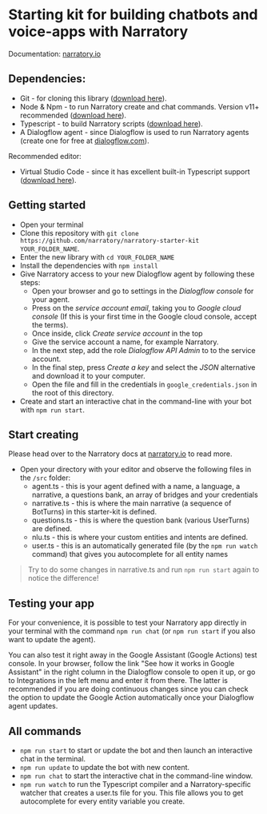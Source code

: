 # Starting kit for building chatbots and voice-apps with Narratory

Documentation: [narratory.io](https://narratory.io)

## Dependencies:
* Git - for cloning this library ([download here](https://git-scm.com/downloads)).
* Node & Npm - to run Narratory create and chat commands. Version v11+ recommended ([download here](https://nodejs.org/en/download/)).
* Typescript - to build Narratory scripts ([download here](https://www.typescriptlang.org/)).
* A Dialogflow agent - since Dialogflow is used to run Narratory agents (create one for free at [dialogflow.com](https://dialogflow.com)).

Recommended editor:
* Virtual Studio Code - since it has excellent built-in Typescript support ([download here](https://code.visualstudio.com/)).

## Getting started

* Open your terminal
* Clone this repository with `git clone https://github.com/narratory/narratory-starter-kit YOUR_FOLDER_NAME`.
* Enter the new library with `cd YOUR_FOLDER_NAME`
* Install the dependencies with `npm install`
* Give Narratory access to your new Dialogflow agent by following these steps:
  * Open your browser and go to settings in the _Dialogflow console_ for your agent.
  * Press on the _service account email_, taking you to _Google cloud console_ (If this is your first time in the Google cloud console, accept the terms).
  * Once inside, click _Create service account_ in the top 
  * Give the service account a name, for example Narratory.
  * In the next step, add the role _Dialogflow API Admin_ to to the service account.
  * In the final step, press _Create a key_ and select the _JSON_ alternative and download it to your computer.
  * Open the file and fill in the credentials in `google_credentials.json` in the root of this directory.
* Create and start an interactive chat in the command-line with your bot with `npm run start`.

## Start creating 

Please head over to the Narratory docs at [narratory.io](https://narratory.io) to read more.

* Open your directory with your editor and observe the following files in the `/src` folder:
  * agent.ts - this is your agent defined with a name, a language, a narrative, a questions bank, an array of bridges and your credentials
  * narrative.ts - this is where the main narrative (a sequence of BotTurns) in this starter-kit is defined. 
  * questions.ts - this is where the question bank (various UserTurns) are defined.
  * nlu.ts - this is where your custom entities and intents are defined.
  * user.ts - this is an automatically generated file (by the `npm run watch` command) that gives you autocomplete for all entity names

> Try to do some changes in narrative.ts and run `npm run start` again to notice the difference!

## Testing your app

For your convenience, it is possible to test your Narratory app directly in your terminal with the command `npm run chat` (or `npm run start` if you also want to update the agent). 

You can also test it right away in the Google Assistant (Google Actions) test console. In your browser, follow the link "See how it works in Google Assistant" in the right column in the Dialogflow console to open it up, or go to Integrations in the left menu and enter it from there. The latter is recommended if you are doing continuous changes since you can check the option to update the Google Action automatically once your Dialogflow agent updates.

## All commands

* `npm run start` to start or update the bot and then launch an interactive chat in the terminal.
* `npm run update` to update the bot with new content.
* `npm run chat` to start the interactive chat in the command-line window.
* `npm run watch` to run the Typescript compiler and a Narratory-specific watcher that creates a user.ts file for you. This file allows you to get autocomplete for every entity variable you create.

